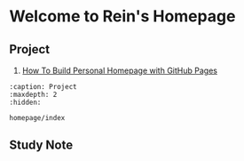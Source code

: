 # Welcome to Rein's Homepage

## Project
1. [How To Build Personal Homepage with GitHub Pages](./homepage/index.md)

```{toctree}
:caption: Project
:maxdepth: 2
:hidden:

homepage/index
```

## Study Note